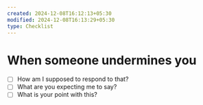 ```yaml
---
created: 2024-12-08T16:12:13+05:30
modified: 2024-12-08T16:13:29+05:30
type: Checklist
---
```


# When someone undermines you

- [ ] How am I supposed to respond to that?
- [ ] What are you expecting me to say?
- [ ] What is your point with this?
